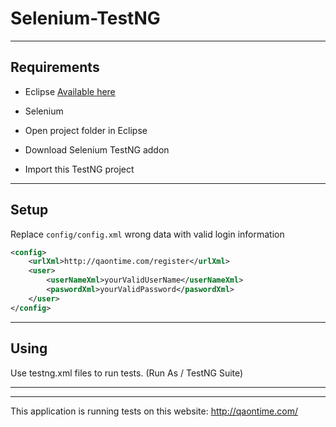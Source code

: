 # Selenium-TestNG
-------------------------------------------------

Requirements
------------

- Eclipse [Available here](https://www.eclipse.org/downloads/)
- Selenium

- Open project folder in Eclipse
- Download Selenium TestNG addon
- Import this TestNG project

--------------------------

Setup
------------
Replace ```config/config.xml``` wrong data with valid login information
```xml
<config>
	<urlXml>http://qaontime.com/register</urlXml>
	<user>
		<userNameXml>yourValidUserName</userNameXml>
		<paswordXml>yourValidPassword</paswordXml>
	</user>
</config>
```
--------------------------

Using
------------

Use testng.xml files to run tests. (Run As / TestNG Suite)

-------------------------

------------
This application is running tests on this website: http://qaontime.com/

